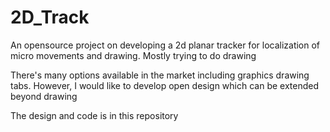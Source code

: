 # 2D_Track
An opensource project on developing a 2d planar tracker for localization of micro movements and drawing. Mostly trying to do drawing

There's many options available in the market including graphics drawing tabs.  However, I would like to develop open design which can be extended beyond drawing

The design and code is in this repository 
